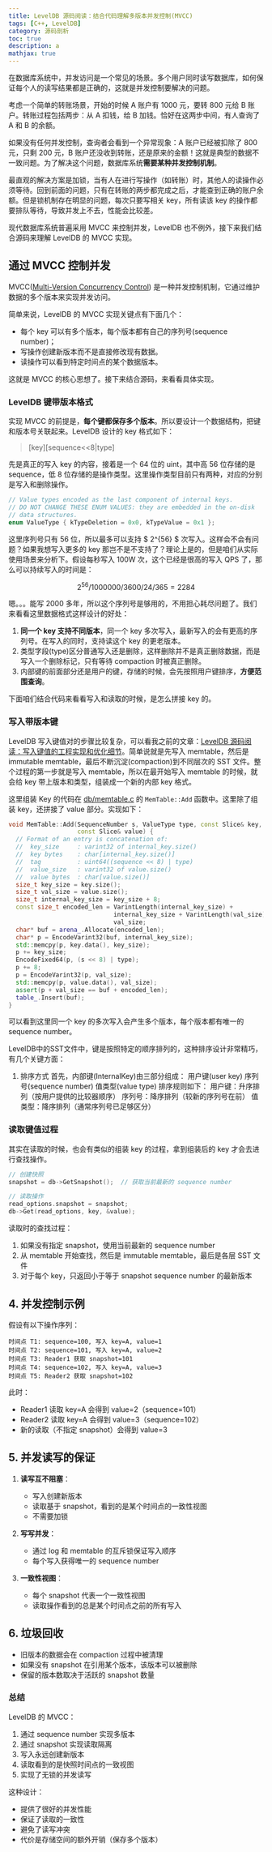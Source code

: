 ```yaml
---
title: LevelDB 源码阅读：结合代码理解多版本并发控制(MVCC)
tags: [C++, LevelDB]
category: 源码剖析
toc: true
description: a
mathjax: true
---
```


在数据库系统中，并发访问是一个常见的场景。多个用户同时读写数据库，如何保证每个人的读写结果都是正确的，这就是并发控制要解决的问题。

考虑一个简单的转账场景，开始的时候 A 账户有 1000 元，要转 800 元给 B 账户。转账过程包括两步：从 A 扣钱，给 B 加钱。恰好在这两步中间，有人查询了 A 和 B 的余额。

如果没有任何并发控制，查询者会看到一个异常现象：A 账户已经被扣除了 800 元，只剩 200 元，B 账户还没收到转账，还是原来的金额！这就是典型的数据不一致问题。为了解决这个问题，数据库系统**需要某种并发控制机制**。

最直观的解决方案是加锁，当有人在进行写操作（如转账）时，其他人的读操作必须等待。回到前面的问题，只有在转账的两步都完成之后，才能查到正确的账户余额。但是锁机制存在明显的问题，每次只要写相关 key，所有读该 key 的操作都要排队等待，导致并发上不去，性能会比较差。

现代数据库系统普遍采用 MVCC 来控制并发，LevelDB 也不例外，接下来我们结合源码来理解 LevelDB 的 MVCC 实现。

## 通过 MVCC 控制并发

MVCC([Multi-Version Concurrency Control](https://en.wikipedia.org/wiki/Multiversion_concurrency_control)) 是一种并发控制机制，它通过维护数据的多个版本来实现并发访问。

简单来说，LevelDB 的 MVCC 实现关键点有下面几个：

- 每个 key 可以有多个版本，每个版本都有自己的序列号(sequence number)；
- 写操作创建新版本而不是直接修改现有数据。
- 读操作可以看到特定时间点的某个数据版本。

这就是 MVCC 的核心思想了。接下来结合源码，来看看具体实现。

### LevelDB 键带版本格式

实现 MVCC 的前提是，**每个键都保存多个版本**。所以要设计一个数据结构，把键和版本号关联起来。LevelDB 设计的 key 格式如下：

> [key][sequence<<8|type]

先是真正的写入 key 的内容，接着是一个 64 位的 uint，其中高 56 位存储的是 sequence，低 8 位存储的是操作类型。这里操作类型目前只有两种，对应的分别是写入和删除操作。

```cpp
// Value types encoded as the last component of internal keys.
// DO NOT CHANGE THESE ENUM VALUES: they are embedded in the on-disk
// data structures.
enum ValueType { kTypeDeletion = 0x0, kTypeValue = 0x1 };
```

这里序列号只有 56 位，所以最多可以支持 $ 2^{56} $ 次写入。这样会不会有问题？如果我想写入更多的 key 那岂不是不支持了？理论上是的，但是咱们从实际使用场景来分析下。假设每秒写入 100W 次，这个已经是很高的写入 QPS 了，那么可以持续写入的时间是：

$$ 2^{56} / 1000000 / 3600 / 24 / 365 = 2284 $$ 

嗯。。。能写 2000 多年，所以这个序列号是够用的，不用担心耗尽问题了。我们来看看这里数据格式这样设计的好处：

1. **同一个 key 支持不同版本**，同一个 key 多次写入，最新写入的会有更高的序列号。在写入的同时，支持读这个 key 的更老版本。
2. 类型字段(type)区分普通写入还是删除，这样删除并不是真正删除数据，而是写入一个删除标记，只有等待 compaction 时被真正删除。
3. 内部键的前面部分还是用户的键，存储的时候，会先按照用户键排序，**方便范围查询**。

下面咱们结合代码来看看写入和读取的时候，是怎么拼接 key 的。

### 写入带版本键

LevelDB 写入键值对的步骤比较复杂，可以看我之前的文章：[LevelDB 源码阅读：写入键值的工程实现和优化细节](https://selfboot.cn/2025/01/24/leveldb_source_writedb/)。简单说就是先写入 memtable，然后是 immutable memtable，最后不断沉淀(compaction)到不同层次的 SST 文件。整个过程的第一步就是写入 memtable，所以在最开始写入 memtable 的时候，就会给 key 带上版本和类型，组装成一个新的内部 key 格式。

这里组装 Key 的代码在 [db/memtable.c](https://github.com/google/leveldb/blob/main/db/memtable.cc#L76) 的 `MemTable::Add` 函数中。这里除了组装 key，还拼接了 value 部分。实现如下：

```cpp
void MemTable::Add(SequenceNumber s, ValueType type, const Slice& key,
                   const Slice& value) {
  // Format of an entry is concatenation of:
  //  key_size     : varint32 of internal_key.size()
  //  key bytes    : char[internal_key.size()]
  //  tag          : uint64((sequence << 8) | type)
  //  value_size   : varint32 of value.size()
  //  value bytes  : char[value.size()]
  size_t key_size = key.size();
  size_t val_size = value.size();
  size_t internal_key_size = key_size + 8;
  const size_t encoded_len = VarintLength(internal_key_size) +
                             internal_key_size + VarintLength(val_size) +
                             val_size;
  char* buf = arena_.Allocate(encoded_len);
  char* p = EncodeVarint32(buf, internal_key_size);
  std::memcpy(p, key.data(), key_size);
  p += key_size;
  EncodeFixed64(p, (s << 8) | type);
  p += 8;
  p = EncodeVarint32(p, val_size);
  std::memcpy(p, value.data(), val_size);
  assert(p + val_size == buf + encoded_len);
  table_.Insert(buf);
}
```

可以看到这里同一个 key 的多次写入会产生多个版本，每个版本都有唯一的 sequence number。


LevelDB中的SST文件中，键是按照特定的顺序排列的，这种排序设计非常精巧，有几个关键方面：
1. 排序方式
首先，内部键(InternalKey)由三部分组成：
用户键(user key)
序列号(sequence number)
值类型(value type)
排序规则如下：
用户键：升序排列（按用户提供的比较器顺序）
序列号：降序排列（较新的序列号在前）
值类型：降序排列（通常序列号已足够区分）

### 读取键值过程


其实在读取的时候，也会有类似的组装 key 的过程，拿到组装后的 key 才会去进行查找操作。


```cpp
// 创建快照
snapshot = db->GetSnapshot();  // 获取当前最新的 sequence number

// 读取操作
read_options.snapshot = snapshot;
db->Get(read_options, key, &value);
```

读取时的查找过程：
1. 如果没有指定 snapshot，使用当前最新的 sequence number
2. 从 memtable 开始查找，然后是 immutable memtable，最后是各层 SST 文件
3. 对于每个 key，只返回小于等于 snapshot sequence number 的最新版本

## 4. 并发控制示例

假设有以下操作序列：

```
时间点 T1: sequence=100, 写入 key=A, value=1
时间点 T2: sequence=101, 写入 key=A, value=2
时间点 T3: Reader1 获取 snapshot=101
时间点 T4: sequence=102, 写入 key=A, value=3
时间点 T5: Reader2 获取 snapshot=102
```

此时：
- Reader1 读取 key=A 会得到 value=2（sequence=101）
- Reader2 读取 key=A 会得到 value=3（sequence=102）
- 新的读取（不指定 snapshot）会得到 value=3

## 5. 并发读写的保证

1. **读写互不阻塞**：
   - 写入创建新版本
   - 读取基于 snapshot，看到的是某个时间点的一致性视图
   - 不需要加锁

2. **写写并发**：
   - 通过 log 和 memtable 的互斥锁保证写入顺序
   - 每个写入获得唯一的 sequence number

3. **一致性视图**：
   - 每个 snapshot 代表一个一致性视图
   - 读取操作看到的总是某个时间点之前的所有写入

## 6. 垃圾回收

- 旧版本的数据会在 compaction 过程中被清理
- 如果没有 snapshot 在引用某个版本，该版本可以被删除
- 保留的版本数取决于活跃的 snapshot 数量

### 总结

LevelDB 的 MVCC：
1. 通过 sequence number 实现多版本
2. 通过 snapshot 实现读取隔离
3. 写入永远创建新版本
4. 读取看到的是快照时间点的一致视图
5. 实现了无锁的并发读写

这种设计：
- 提供了很好的并发性能
- 保证了读取的一致性
- 避免了读写冲突
- 代价是存储空间的额外开销（保存多个版本）
